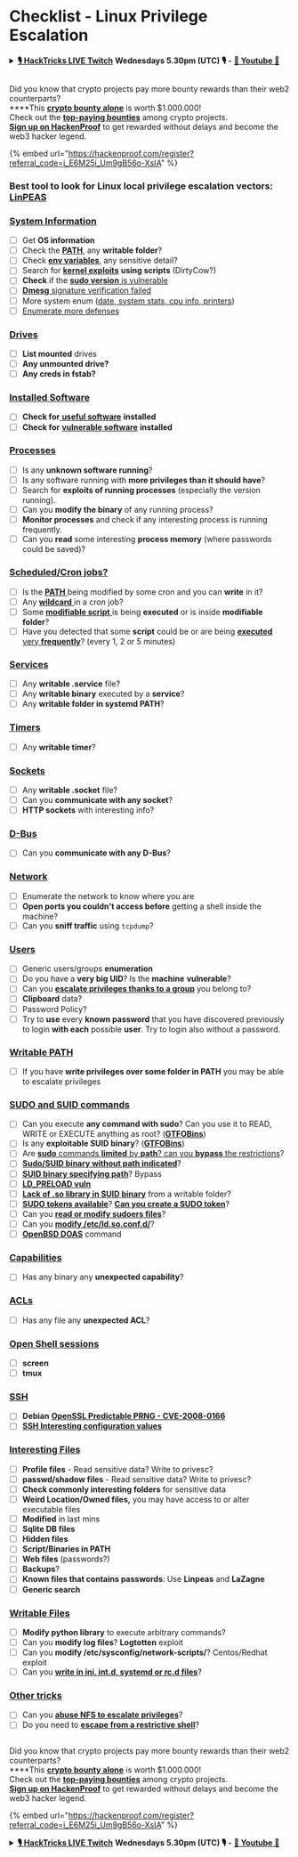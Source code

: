 # Checklist - Linux Privilege Escalation

<details>

<summary><a href="https://www.twitch.tv/hacktricks_live/schedule"><strong>🎙️ HackTricks LIVE Twitch</strong></a> <strong>Wednesdays 5.30pm (UTC) 🎙️ -</strong> <a href="https://www.youtube.com/@hacktricks_LIVE"><strong>🎥 Youtube 🎥</strong></a></summary>

* Do you work in a **cybersecurity company**? Do you want to see your **company advertised in HackTricks**? or do you want to have access to the **latest version of the PEASS or download HackTricks in PDF**? Check the [**SUBSCRIPTION PLANS**](https://github.com/sponsors/carlospolop)!
* Discover [**The PEASS Family**](https://opensea.io/collection/the-peass-family), our collection of exclusive [**NFTs**](https://opensea.io/collection/the-peass-family)
* Get the [**official PEASS & HackTricks swag**](https://peass.creator-spring.com)
* **Join the** [**💬**](https://emojipedia.org/speech-balloon/) [**Discord group**](https://discord.gg/hRep4RUj7f) or the [**telegram group**](https://t.me/peass) or **follow** me on **Twitter** [**🐦**](https://github.com/carlospolop/hacktricks/tree/7af18b62b3bdc423e11444677a6a73d4043511e9/\[https:/emojipedia.org/bird/README.md)[**@carlospolopm**](https://twitter.com/carlospolopm)**.**
* **Share your hacking tricks by submitting PRs to the** [**hacktricks repo**](https://github.com/carlospolop/hacktricks) **and** [**hacktricks-cloud repo**](https://github.com/carlospolop/hacktricks-cloud).​

</details>

<figure><img src="https://files.gitbook.com/v0/b/gitbook-x-prod.appspot.com/o/spaces%2F-L_2uGJGU7AVNRcqRvEi%2Fuploads%2FfinO3sjcfKcruYYBafKC%2Fimage.png?alt=media&#x26;token=7bba2ebb-a679-4357-a859-bff2d9c5136a" alt=""><figcaption></figcaption></figure>

Did you know that crypto projects pay more bounty rewards than their web2 counterparts?\
\*\*\*\*This [**crypto bounty alone**](https://hackenproof.com/jungle/jungle-smart-contract) is worth $1.000.000!\
Check out the [**top-paying bounties**](https://hackenproof.com/programs) among crypto projects.\
[**Sign up on HackenProof**](https://hackenproof.com/register?referral\_code=i\_E6M25i\_Um9gB56o-XsIA) to get rewarded without delays and become the web3 hacker legend.

{% embed url="https://hackenproof.com/register?referral_code=i_E6M25i_Um9gB56o-XsIA" %}

### **Best tool to look for Linux local privilege escalation vectors:** [**LinPEAS**](https://github.com/carlospolop/privilege-escalation-awesome-scripts-suite/tree/master/linPEAS)

### [System Information](privilege-escalation/#system-information)

* [ ] Get **OS information**
* [ ] Check the [**PATH**](privilege-escalation/#path), any **writable folder**?
* [ ] Check [**env variables**](privilege-escalation/#env-info), any sensitive detail?
* [ ] Search for [**kernel exploits**](privilege-escalation/#kernel-exploits) **using scripts** (DirtyCow?)
* [ ] **Check** if the [**sudo version** is vulnerable](privilege-escalation/#sudo-version)
* [ ] [**Dmesg** signature verification failed](privilege-escalation/#dmesg-signature-verification-failed)
* [ ] More system enum ([date, system stats, cpu info, printers](privilege-escalation/#more-system-enumeration))
* [ ] [Enumerate more defenses](privilege-escalation/#enumerate-possible-defenses)

### [Drives](privilege-escalation/#drives)

* [ ] **List mounted** drives
* [ ] **Any unmounted drive?**
* [ ] **Any creds in fstab?**

### [**Installed Software**](privilege-escalation/#installed-software)

* [ ] **Check for**[ **useful software**](privilege-escalation/#useful-software) **installed**
* [ ] **Check for** [**vulnerable software**](privilege-escalation/#vulnerable-software-installed) **installed**

### [Processes](privilege-escalation/#processes)

* [ ] Is any **unknown software running**?
* [ ] Is any software running with **more privileges than it should have**?
* [ ] Search for **exploits of running processes** (especially the version running).
* [ ] Can you **modify the binary** of any running process?
* [ ] **Monitor processes** and check if any interesting process is running frequently.
* [ ] Can you **read** some interesting **process memory** (where passwords could be saved)?

### [Scheduled/Cron jobs?](privilege-escalation/#scheduled-jobs)

* [ ] Is the [**PATH** ](privilege-escalation/#cron-path)being modified by some cron and you can **write** in it?
* [ ] Any [**wildcard** ](privilege-escalation/#cron-using-a-script-with-a-wildcard-wildcard-injection)in a cron job?
* [ ] Some [**modifiable script** ](privilege-escalation/#cron-script-overwriting-and-symlink)is being **executed** or is inside **modifiable folder**?
* [ ] Have you detected that some **script** could be or are being [**executed** very **frequently**](privilege-escalation/#frequent-cron-jobs)? (every 1, 2 or 5 minutes)

### [Services](privilege-escalation/#services)

* [ ] Any **writable .service** file?
* [ ] Any **writable binary** executed by a **service**?
* [ ] Any **writable folder in systemd PATH**?

### [Timers](privilege-escalation/#timers)

* [ ] Any **writable timer**?

### [Sockets](privilege-escalation/#sockets)

* [ ] Any **writable .socket** file?
* [ ] Can you **communicate with any socket**?
* [ ] **HTTP sockets** with interesting info?

### [D-Bus](privilege-escalation/#d-bus)

* [ ] Can you **communicate with any D-Bus**?

### [Network](privilege-escalation/#network)

* [ ] Enumerate the network to know where you are
* [ ] **Open ports you couldn't access before** getting a shell inside the machine?
* [ ] Can you **sniff traffic** using `tcpdump`?

### [Users](privilege-escalation/#users)

* [ ] Generic users/groups **enumeration**
* [ ] Do you have a **very big UID**? Is the **machine** **vulnerable**?
* [ ] Can you [**escalate privileges thanks to a group**](privilege-escalation/interesting-groups-linux-privesc/) you belong to?
* [ ] **Clipboard** data?
* [ ] Password Policy?
* [ ] Try to **use** every **known password** that you have discovered previously to login **with each** possible **user**. Try to login also without a password.

### [Writable PATH](privilege-escalation/#writable-path-abuses)

* [ ] If you have **write privileges over some folder in PATH** you may be able to escalate privileges

### [SUDO and SUID commands](privilege-escalation/#sudo-and-suid)

* [ ] Can you execute **any command with sudo**? Can you use it to READ, WRITE or EXECUTE anything as root? ([**GTFOBins**](https://gtfobins.github.io))
* [ ] Is any **exploitable SUID binary**? ([**GTFOBins**](https://gtfobins.github.io))
* [ ] Are [**sudo** commands **limited** by **path**? can you **bypass** the restrictions](privilege-escalation/#sudo-execution-bypassing-paths)?
* [ ] [**Sudo/SUID binary without path indicated**](privilege-escalation/#sudo-command-suid-binary-without-command-path)?
* [ ] [**SUID binary specifying path**](privilege-escalation/#suid-binary-with-command-path)? Bypass
* [ ] [**LD\_PRELOAD vuln**](privilege-escalation/#ld\_preload)
* [ ] [**Lack of .so library in SUID binary**](privilege-escalation/#suid-binary-so-injection) from a writable folder?
* [ ] [**SUDO tokens available**](privilege-escalation/#reusing-sudo-tokens)? [**Can you create a SUDO token**](privilege-escalation/#var-run-sudo-ts-less-than-username-greater-than)?
* [ ] Can you [**read or modify sudoers files**](privilege-escalation/#etc-sudoers-etc-sudoers-d)?
* [ ] Can you [**modify /etc/ld.so.conf.d/**](privilege-escalation/#etc-ld-so-conf-d)?
* [ ] [**OpenBSD DOAS**](privilege-escalation/#doas) command

### [Capabilities](privilege-escalation/#capabilities)

* [ ] Has any binary any **unexpected capability**?

### [ACLs](privilege-escalation/#acls)

* [ ] Has any file any **unexpected ACL**?

### [Open Shell sessions](privilege-escalation/#open-shell-sessions)

* [ ] **screen**
* [ ] **tmux**

### [SSH](privilege-escalation/#ssh)

* [ ] **Debian** [**OpenSSL Predictable PRNG - CVE-2008-0166**](privilege-escalation/#debian-openssl-predictable-prng-cve-2008-0166)
* [ ] [**SSH Interesting configuration values**](privilege-escalation/#ssh-interesting-configuration-values)

### [Interesting Files](privilege-escalation/#interesting-files)

* [ ] **Profile files** - Read sensitive data? Write to privesc?
* [ ] **passwd/shadow files** - Read sensitive data? Write to privesc?
* [ ] **Check commonly interesting folders** for sensitive data
* [ ] **Weird Location/Owned files,** you may have access to or alter executable files
* [ ] **Modified** in last mins
* [ ] **Sqlite DB files**
* [ ] **Hidden files**
* [ ] **Script/Binaries in PATH**
* [ ] **Web files** (passwords?)
* [ ] **Backups**?
* [ ] **Known files that contains passwords**: Use **Linpeas** and **LaZagne**
* [ ] **Generic search**

### [**Writable Files**](privilege-escalation/#writable-files)

* [ ] **Modify python library** to execute arbitrary commands?
* [ ] Can you **modify log files**? **Logtotten** exploit
* [ ] Can you **modify /etc/sysconfig/network-scripts/**? Centos/Redhat exploit
* [ ] Can you [**write in ini, int.d, systemd or rc.d files**](privilege-escalation/#init-init-d-systemd-and-rc-d)?

### [**Other tricks**](privilege-escalation/#other-tricks)

* [ ] Can you [**abuse NFS to escalate privileges**](privilege-escalation/#nfs-privilege-escalation)?
* [ ] Do you need to [**escape from a restrictive shell**](privilege-escalation/#escaping-from-restricted-shells)?

<figure><img src="https://files.gitbook.com/v0/b/gitbook-x-prod.appspot.com/o/spaces%2F-L_2uGJGU7AVNRcqRvEi%2Fuploads%2FfinO3sjcfKcruYYBafKC%2Fimage.png?alt=media&#x26;token=7bba2ebb-a679-4357-a859-bff2d9c5136a" alt=""><figcaption></figcaption></figure>

Did you know that crypto projects pay more bounty rewards than their web2 counterparts?\
\*\*\*\*This [**crypto bounty alone**](https://hackenproof.com/jungle/jungle-smart-contract) is worth $1.000.000!\
Check out the [**top-paying bounties**](https://hackenproof.com/programs) among crypto projects.\
[**Sign up on HackenProof**](https://hackenproof.com/register?referral\_code=i\_E6M25i\_Um9gB56o-XsIA) to get rewarded without delays and become the web3 hacker legend.

{% embed url="https://hackenproof.com/register?referral_code=i_E6M25i_Um9gB56o-XsIA" %}

<details>

<summary><a href="https://www.twitch.tv/hacktricks_live/schedule"><strong>🎙️ HackTricks LIVE Twitch</strong></a> <strong>Wednesdays 5.30pm (UTC) 🎙️ -</strong> <a href="https://www.youtube.com/@hacktricks_LIVE"><strong>🎥 Youtube 🎥</strong></a></summary>

* Do you work in a **cybersecurity company**? Do you want to see your **company advertised in HackTricks**? or do you want to have access to the **latest version of the PEASS or download HackTricks in PDF**? Check the [**SUBSCRIPTION PLANS**](https://github.com/sponsors/carlospolop)!
* Discover [**The PEASS Family**](https://opensea.io/collection/the-peass-family), our collection of exclusive [**NFTs**](https://opensea.io/collection/the-peass-family)
* Get the [**official PEASS & HackTricks swag**](https://peass.creator-spring.com)
* **Join the** [**💬**](https://emojipedia.org/speech-balloon/) [**Discord group**](https://discord.gg/hRep4RUj7f) or the [**telegram group**](https://t.me/peass) or **follow** me on **Twitter** [**🐦**](https://github.com/carlospolop/hacktricks/tree/7af18b62b3bdc423e11444677a6a73d4043511e9/\[https:/emojipedia.org/bird/README.md)[**@carlospolopm**](https://twitter.com/carlospolopm)**.**
* **Share your hacking tricks by submitting PRs to the** [**hacktricks repo**](https://github.com/carlospolop/hacktricks) **and** [**hacktricks-cloud repo**](https://github.com/carlospolop/hacktricks-cloud).

</details>
